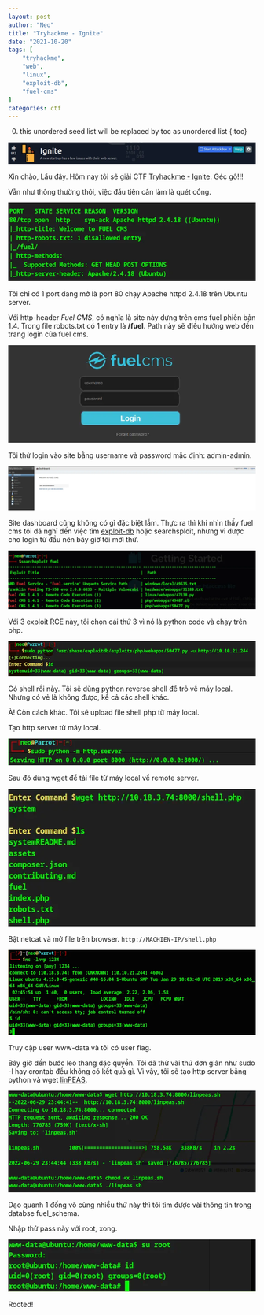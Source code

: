 ```yaml
---
layout: post
author: "Neo"
title: "Tryhackme - Ignite"
date: "2021-10-20"
tags: [
    "tryhackme",
    "web",
    "linux",
    "exploit-db",
    "fuel-cms"
]
categories: ctf
---
```


0. this unordered seed list will be replaced by toc as unordered list
{:toc}

![intro](/assets/img/THM-Ignite/intro.webp)

Xin chào, Lẩu đây. Hôm nay tôi sẽ giải CTF [Tryhackme - Ignite](https://tryhackme.com/room/ignite). Géc gô!!!

Vẫn như thông thường thôi, việc đầu tiên cần làm là quét cổng. 

![scan-port](/assets/img/THM-Ignite/scan-port.webp?styel=centerme)

Tôi chỉ có 1 port đang mở là port 80 chạy Apache httpd 2.4.18 trên Ubuntu server. 

Với http-header *Fuel CMS*, có nghĩa là site này dựng trên cms fuel phiên bản 1.4. Trong file robots.txt có 1 entry là __/fuel__. Path này sẽ điều hướng web đến trang login của fuel cms.

![login-site](/assets/img/THM-Ignite/login-site.webp?styel=centerme)

Tôi thử login vào site bằng username và password mặc định: admin-admin.

![dashboard](/assets/img/THM-Ignite/dashboard.webp?styel=centerme)

Site dashboard cũng không có gì đặc biệt lắm. Thực ra thì khi nhìn thấy fuel cms tôi đã nghĩ đến việc tìm [exploit-db](https://exploit-db.com) hoặc searchsploit, nhưng vì được cho login từ đầu nên bây giờ tôi mới thử.

![searchsploit](/assets/img/THM-Ignite/searchsploit.webp?styel=centerme)

Với 3 exploit RCE này, tôi chọn cái thứ 3 vì nó là python code và chạy trên php.

![50477](/assets/img/THM-Ignite/50477.webp?styel=centerme)

Có shell rồi này. Tôi sẽ dùng python reverse shell để trỏ về máy local. Nhưng có vẻ là không được, kể cả các shell khác.

À! Còn cách khác. Tôi sẽ upload file shell php từ máy local.

Tạo http server từ máy local.

![http-server](/assets/img/THM-Ignite/http-server.webp?styel=centerme)

Sau đó dùng wget để tải file từ máy local về remote server.

![get-shell](/assets/img/THM-Ignite/get-shell.webp?styel=centerme)

Bật netcat và mở file trên browser. `http://MACHIEN-IP/shell.php`

![shell](/assets/img/THM-Ignite/shell.webp?styel=centerme)

Truy cập user www-data và tôi có user flag.

Bây giờ đến bước leo thang đặc quyền. Tôi đã thử vài thứ đơn giản như sudo -l hay crontab đều không có kết quả gì. Vì vậy, tôi sẽ tạo http server bằng python và wget [linPEAS](https://github.com/carlospolop/PEASS-ng).

![linpeas](/assets/img/THM-Ignite/linpeas.webp?styel=centerme)

Dạo quanh 1 đống vô cùng nhiều thứ này thì tôi tìm được vài thông tin trong databse fuel_schema. 

Nhập thử pass này với root, xong.

![rooted](/assets/img/THM-Ignite/rooted.webp?styel=centerme)

Rooted!


